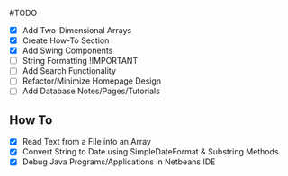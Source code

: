#TODO

- [x] Add Two-Dimensional Arrays
- [x] Create How-To Section
- [x] Add Swing Components
- [ ] String Formatting !IMPORTANT
- [ ] Add Search Functionality
- [ ] Refactor/Minimize Homepage Design
- [ ] Add Database Notes/Pages/Tutorials

## How To 
- [x] Read Text from a File into an Array
- [x] Convert String to Date using SimpleDateFormat & Substring Methods
- [x] Debug Java Programs/Applications in Netbeans IDE